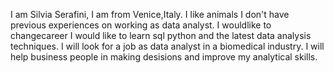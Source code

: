 I am Silvia Serafini, I am from Venice,Italy.
I like animals
I don't have previous experiences on working as data analyst.
I wouldlike to changecareer
I would like to learn sql python and the latest data analysis techniques.
I will look for a job as data analyst in a biomedical industry.
I will help business people in making desisions and improve my analytical skills.
    